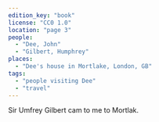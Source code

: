 ```yaml
---
edition_key: "book"
license: "CC0 1.0"
location: "page 3"
people:
  - "Dee, John"
  - "Gilbert, Humphrey"
places:
  - "Dee's house in Mortlake, London, GB"
tags:
  - "people visiting Dee"
  - "travel"
---
```

Sir Umfrey Gilbert cam to me to Mortlak.
